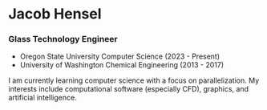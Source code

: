 # Jacob Hensel
### Glass Technology Engineer

- Oregon State University Computer Science (2023 - Present)
- University of Washington Chemical Engineering (2013 - 2017)

I am currently learning computer science with a focus on parallelization. My interests include computational software (especially CFD), graphics, and artificial intelligence.


<!--
**jrh1020/jrh1020** is a ✨ _special_ ✨ repository because its `README.md` (this file) appears on your GitHub profile.

Here are some ideas to get you started:

- 🔭 I’m currently working on ...
- 🌱 I’m currently learning ...
- 👯 I’m looking to collaborate on ...
- 🤔 I’m looking for help with ...
- 💬 Ask me about ...
- 📫 How to reach me: ...
- 😄 Pronouns: ...
- ⚡ Fun fact: ...
-->
